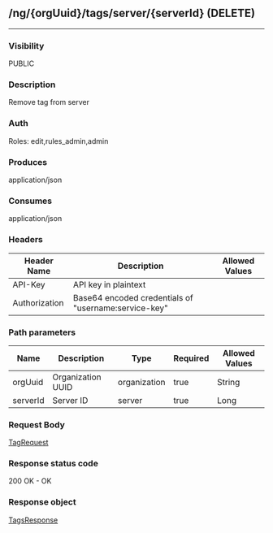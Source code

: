 ## /ng/{orgUuid}/tags/server/{serverId} (DELETE)
---
### Visibility
PUBLIC
### Description
Remove tag from server
### Auth
Roles: edit,rules_admin,admin
### Produces
application/json
### Consumes
application/json
### Headers
| Header Name | Description | Allowed Values |
| ----------- | ----------- | ----------- |
| API-Key | API key in plaintext |  |
| Authorization | Base64 encoded credentials of &quot;username:service-key&quot; |  |
### Path parameters
| Name | Description | Type | Required | Allowed Values |
| ----------- | ----------- | ----------- | ----------- | ----------- |
| orgUuid | Organization UUID | organization | true | String |
| serverId | Server ID | server | true | Long |
### Request Body
[TagRequest](<../../objects/TagRequest.md>)
### Response status code
200 OK - OK
### Response object
[TagsResponse](<../../objects/TagsResponse.md>)
